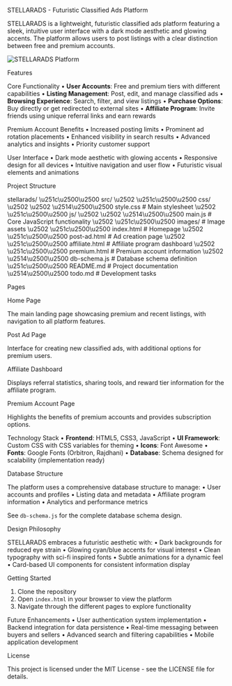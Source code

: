 STELLARADS - Futuristic Classified Ads Platform

STELLARADS is a lightweight, futuristic classified ads platform featuring a sleek, intuitive user interface with a dark mode aesthetic and glowing accents. The platform allows users to post listings with a clear distinction between free and premium accounts.


![STELLARADS Platform](src/images/stellarads-preview.png)


Features

Core Functionality
• **User Accounts**: Free and premium tiers with different capabilities
• **Listing Management**: Post, edit, and manage classified ads
• **Browsing Experience**: Search, filter, and view listings
• **Purchase Options**: Buy directly or get redirected to external sites
• **Affiliate Program**: Invite friends using unique referral links and earn rewards


Premium Account Benefits
• Increased posting limits
• Prominent ad rotation placements
• Enhanced visibility in search results
• Advanced analytics and insights
• Priority customer support


User Interface
• Dark mode aesthetic with glowing accents
• Responsive design for all devices
• Intuitive navigation and user flow
• Futuristic visual elements and animations


Project Structure

stellarads/
\u251c\u2500\u2500 src/
\u2502   \u251c\u2500\u2500 css/
\u2502   \u2502   \u2514\u2500\u2500 style.css          # Main stylesheet
\u2502   \u251c\u2500\u2500 js/
\u2502   \u2502   \u2514\u2500\u2500 main.js            # Core JavaScript functionality
\u2502   \u251c\u2500\u2500 images/                # Image assets
\u2502   \u251c\u2500\u2500 index.html             # Homepage
\u2502   \u251c\u2500\u2500 post-ad.html           # Ad creation page
\u2502   \u251c\u2500\u2500 affiliate.html         # Affiliate program dashboard
\u2502   \u251c\u2500\u2500 premium.html           # Premium account information
\u2502   \u2514\u2500\u2500 db-schema.js           # Database schema definition
\u251c\u2500\u2500 README.md                  # Project documentation
\u2514\u2500\u2500 todo.md                    # Development tasks


Pages

Home Page

The main landing page showcasing premium and recent listings, with navigation to all platform features.


Post Ad Page

Interface for creating new classified ads, with additional options for premium users.


Affiliate Dashboard

Displays referral statistics, sharing tools, and reward tier information for the affiliate program.


Premium Account Page

Highlights the benefits of premium accounts and provides subscription options.


Technology Stack
• **Frontend**: HTML5, CSS3, JavaScript
• **UI Framework**: Custom CSS with CSS variables for theming
• **Icons**: Font Awesome
• **Fonts**: Google Fonts (Orbitron, Rajdhani)
• **Database**: Schema designed for scalability (implementation ready)


Database Structure

The platform uses a comprehensive database structure to manage:
• User accounts and profiles
• Listing data and metadata
• Affiliate program information
• Analytics and performance metrics


See `db-schema.js` for the complete database schema design.


Design Philosophy

STELLARADS embraces a futuristic aesthetic with:
• Dark backgrounds for reduced eye strain
• Glowing cyan/blue accents for visual interest
• Clean typography with sci-fi inspired fonts
• Subtle animations for a dynamic feel
• Card-based UI components for consistent information display


Getting Started
1. Clone the repository
2. Open `index.html` in your browser to view the platform
3. Navigate through the different pages to explore functionality


Future Enhancements
• User authentication system implementation
• Backend integration for data persistence
• Real-time messaging between buyers and sellers
• Advanced search and filtering capabilities
• Mobile application development


License

This project is licensed under the MIT License - see the LICENSE file for details.